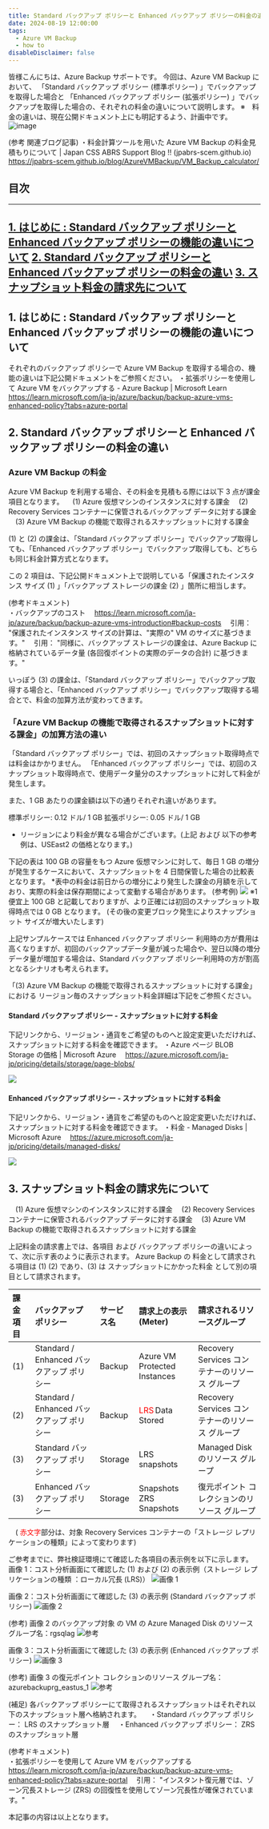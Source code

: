 ```yaml
---
title: Standard バックアップ ポリシーと Enhanced バックアップ ポリシーの料金の違い
date: 2024-08-19 12:00:00
tags:
  - Azure VM Backup
  - how to
disableDisclaimer: false
---
```


<!-- more -->
皆様こんにちは、Azure Backup サポートです。
今回は、Azure VM Backup において、
「Standard バックアップ ポリシー (標準ポリシー) 」でバックアップを取得した場合と
「Enhanced バックアップ ポリシー (拡張ポリシー) 」でバックアップを取得した場合の、それぞれの料金の違いについて説明します。 
※　料金の違いは、現在公開ドキュメント上にも明記するよう、計画中です。
![image](https://github.com/jpabrs-scem/blog/assets/96324317/8ccd86d4-3e8e-4f19-9155-27ae50c50b9a)

(参考 関連ブログ記事)
・料金計算ツールを用いた Azure VM Backup の料金見積もりについて | Japan CSS ABRS Support Blog !! (jpabrs-scem.github.io)
　https://jpabrs-scem.github.io/blog/AzureVMBackup/VM_Backup_calculator/

## 目次
-----------------------------------------------------------
[1. はじめに : Standard バックアップ ポリシーと Enhanced バックアップ ポリシーの機能の違いについて](#1)
[2. Standard バックアップ ポリシーと Enhanced バックアップ ポリシーの料金の違い](#2)
[3. スナップショット料金の請求先について](#3)
-----------------------------------------------------------

## 1. はじめに : Standard バックアップ ポリシーと Enhanced バックアップ ポリシーの機能の違いについて<a id="1"></a>
それぞれのバックアップ ポリシーで Azure VM Backup を取得する場合の、機能の違いは下記公開ドキュメントをご参照ください。
・拡張ポリシーを使用して Azure VM をバックアップする - Azure Backup | Microsoft Learn
　https://learn.microsoft.com/ja-jp/azure/backup/backup-azure-vms-enhanced-policy?tabs=azure-portal


## 2. Standard バックアップ ポリシーと Enhanced バックアップ ポリシーの料金の違い<a id="2"></a>
### Azure VM Backup の料金
Azure VM Backup を利用する場合、その料金を見積もる際には以下 3 点が課金項目となります。
　(1) Azure 仮想マシンのインスタンスに対する課金
　(2) Recovery Services コンテナーに保管されるバックアップ データに対する課金
　(3) Azure VM Backup の機能で取得されるスナップショットに対する課金

(1) と (2) の課金は、「Standard バックアップ ポリシー」でバックアップ取得しても、「Enhanced バックアップ ポリシー」でバックアップ取得しても、どちらも同じ料金計算方式となります。

この 2 項目は、下記公開ドキュメント上で説明している「保護されたインスタンス サイズ (1) 」「バックアップ ストレージの課金 (2) 」箇所に相当します。

(参考ドキュメント)  
・バックアップのコスト
　https://learn.microsoft.com/ja-jp/azure/backup/backup-azure-vms-introduction#backup-costs
　引用： "保護されたインスタンス サイズの計算は、"実際の" VM のサイズに基づきます。"
　引用： "同様に、バックアップ ストレージの課金は、Azure Backup に格納されているデータ量 (各回復ポイントの実際のデータの合計) に基づきます。"

いっぽう (3) の課金は、「Standard バックアップ ポリシー」でバックアップ取得する場合と、「Enhanced バックアップ ポリシー」でバックアップ取得する場合とで、料金の加算方法が変わってきます。

### 「Azure VM Backup の機能で取得されるスナップショットに対する課金」の加算方法の違い
「Standard バックアップ ポリシー」では、初回のスナップショット取得時点では料金はかかりません。
「Enhanced バックアップ ポリシー」では、初回のスナップショット取得時点で、使用データ量分のスナップショットに対して料金が発生します。

また、1 GB あたりの課金額は以下の通りそれぞれ違いがあります。
 
標準ポリシー:  0.12 ドル/ 1 GB
拡張ポリシー:  0.05 ドル/ 1 GB

* リージョンにより料金が異なる場合がございます。(上記 および 以下の参考例は、USEast2 の価格となります。)
 
下記の表は 100 GB の容量をもつ Azure 仮想マシンに対して、毎日 1 GB の増分が発生するケースにおいて、スナップショットを 4 日間保管した場合の比較表となります。
*表中の料金は前日からの増分により発生した課金の月額を示しており、実際の料金は保存期間によって変動する場合があります。
(参考例)
![](https://github.com/user-attachments/assets/531cd065-17b1-4b0b-ada1-934cf68a5b77)
※1 便宜上 100 GB と記載しておりますが、より正確には初回のスナップショット取得時点では 0 GB となります。
(その後の変更ブロック発生によりスナップショット サイズが増大いたします)

上記サンプルケースでは Enhanced バックアップ ポリシー 利用時の方が費用は高くなりますが、初回のバックアップデータ量が減った場合や、翌日以降の増分データ量が増加する場合は、Standard バックアップ ポリシー利用時の方が割高となるシナリオも考えられます。

「(3) Azure VM Backup の機能で取得されるスナップショットに対する課金」における
リージョン毎のスナップショット料金詳細は下記をご参照ください。

#### Standard バックアップ ポリシー - スナップショットに対する料金
下記リンクから、リージョン・通貨をご希望のものへと設定変更いただければ、スナップショットに対する料金を確認できます。
・Azure ページ BLOB Storage の価格 | Microsoft Azure
　https://azure.microsoft.com/ja-jp/pricing/details/storage/page-blobs/

![](https://github.com/jpabrs-scem/blog/assets/96324317/727481b0-cbab-4f49-976a-2b8428d5f209)

#### Enhanced バックアップ ポリシー - スナップショットに対する料金
下記リンクから、リージョン・通貨をご希望のものへと設定変更いただければ、スナップショットに対する料金を確認できます。
・料金 - Managed Disks | Microsoft Azure
　https://azure.microsoft.com/ja-jp/pricing/details/managed-disks/

![](https://github.com/jpabrs-scem/blog/assets/96324317/69d004e5-cef6-4930-a777-43a986c713ec)

## 3. スナップショット料金の請求先について<a id="3"></a>
　(1) Azure 仮想マシンのインスタンスに対する課金
　(2) Recovery Services コンテナーに保管されるバックアップ データに対する課金
　(3) Azure VM Backup の機能で取得されるスナップショットに対する課金

上記料金の請求書上では、各項目 および バックアップ ポリシーの違いによって、次に示す表のように表示されます。 
Azure Backup の 料金として請求される項目は (1) (2) であり、(3) は スナップショットにかかった料金 として別の項目として請求されます。 

|  課金項目  |  バックアップ ポリシー  |  サービス名  |  請求上の表示 (Meter)  |  請求されるリソースグループ   |
| :----- | :----- | :----- | :----- | :----- |
|  (1)  |  Standard / Enhanced バックアップ ポリシー  |  Backup  |  Azure VM Protected Instances  |  Recovery Services コンテナーのリソース グループ  |
|  (2)  |  Standard / Enhanced バックアップ ポリシー  |  Backup  |  <span style="color: red; ">LRS</span> Data Stored   |  Recovery Services コンテナーのリソース グループ  |
|  (3)  |  Standard バックアップ ポリシー  |  Storage  |  LRS snapshots   |  Managed Disk のリソース グループ  |
|  (3)  |  Enhanced バックアップ ポリシー  |  Storage  |  Snapshots ZRS Snapshots   |  復元ポイント コレクションのリソース グループ  |

　( <span style="color: red; ">赤文字</span>部分は、対象 Recovery Services コンテナーの「ストレージ レプリケーションの種類」によって変わります)

ご参考までに、弊社検証環境にて確認した各項目の表示例を以下に示します。 
画像 1：コスト分析画面にて確認した (1) および (2) の表示例（ストレージ レプリケーションの種類 ：ローカル冗長 (LRS)） 
![画像 1](https://github.com/jpabrs-scem/blog/assets/96324317/d086273d-b86f-4458-aa1c-5aac0dd7bd6e)

 画像 2：コスト分析画面にて確認した (3) の表示例 (Standard バックアップ ポリシー) 
![画像 2](https://github.com/jpabrs-scem/blog/assets/96324317/7ecffa2f-913d-462e-90e0-cf98963f3ca9)

(参考) 画像 2 のバックアップ対象 の VM の Azure Managed Disk のリソース グループ名：rgsqlag 
![参考](https://github.com/jpabrs-scem/blog/assets/96324317/baed21f1-4624-48ce-a1a0-19e24ddc99cc)

画像 3：コスト分析画面にて確認した (3) の表示例 (Enhanced バックアップ ポリシー) 
![画像 3](https://github.com/jpabrs-scem/blog/assets/96324317/ed02d045-2044-4124-a3c0-3028e4e50f59)

(参考) 画像 3 の復元ポイント コレクションのリソース グループ名：azurebackuprg_eastus_1 
![参考](https://github.com/jpabrs-scem/blog/assets/96324317/418c73c9-524c-4502-99ae-89d8ca17dc86)

(補足)
各バックアップ ポリシーにて取得されるスナップショットはそれぞれ以下のスナップショット層へ格納されます。 
　・Standard バックアップ ポリシー： LRS のスナップショット層 
　・Enhanced バックアップ ポリシー： ZRS のスナップショット層 

(参考ドキュメント)  
・拡張ポリシーを使用して Azure VM をバックアップする
　https://learn.microsoft.com/ja-jp/azure/backup/backup-azure-vms-enhanced-policy?tabs=azure-portal
　引用： "インスタント復元層では、ゾーン冗長ストレージ (ZRS) の回復性を使用してゾーン冗長性が確保されています。"

本記事の内容は以上となります。